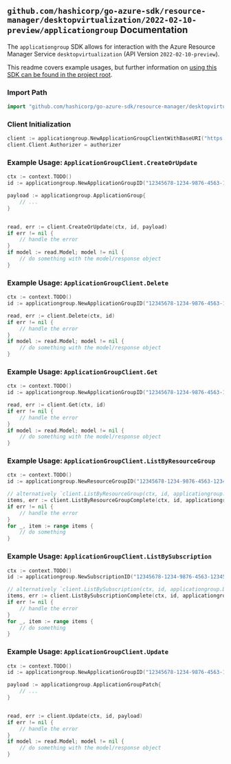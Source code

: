 
## `github.com/hashicorp/go-azure-sdk/resource-manager/desktopvirtualization/2022-02-10-preview/applicationgroup` Documentation

The `applicationgroup` SDK allows for interaction with the Azure Resource Manager Service `desktopvirtualization` (API Version `2022-02-10-preview`).

This readme covers example usages, but further information on [using this SDK can be found in the project root](https://github.com/hashicorp/go-azure-sdk/tree/main/docs).

### Import Path

```go
import "github.com/hashicorp/go-azure-sdk/resource-manager/desktopvirtualization/2022-02-10-preview/applicationgroup"
```


### Client Initialization

```go
client := applicationgroup.NewApplicationGroupClientWithBaseURI("https://management.azure.com")
client.Client.Authorizer = authorizer
```


### Example Usage: `ApplicationGroupClient.CreateOrUpdate`

```go
ctx := context.TODO()
id := applicationgroup.NewApplicationGroupID("12345678-1234-9876-4563-123456789012", "example-resource-group", "applicationGroupValue")

payload := applicationgroup.ApplicationGroup{
	// ...
}


read, err := client.CreateOrUpdate(ctx, id, payload)
if err != nil {
	// handle the error
}
if model := read.Model; model != nil {
	// do something with the model/response object
}
```


### Example Usage: `ApplicationGroupClient.Delete`

```go
ctx := context.TODO()
id := applicationgroup.NewApplicationGroupID("12345678-1234-9876-4563-123456789012", "example-resource-group", "applicationGroupValue")

read, err := client.Delete(ctx, id)
if err != nil {
	// handle the error
}
if model := read.Model; model != nil {
	// do something with the model/response object
}
```


### Example Usage: `ApplicationGroupClient.Get`

```go
ctx := context.TODO()
id := applicationgroup.NewApplicationGroupID("12345678-1234-9876-4563-123456789012", "example-resource-group", "applicationGroupValue")

read, err := client.Get(ctx, id)
if err != nil {
	// handle the error
}
if model := read.Model; model != nil {
	// do something with the model/response object
}
```


### Example Usage: `ApplicationGroupClient.ListByResourceGroup`

```go
ctx := context.TODO()
id := applicationgroup.NewResourceGroupID("12345678-1234-9876-4563-123456789012", "example-resource-group")

// alternatively `client.ListByResourceGroup(ctx, id, applicationgroup.DefaultListByResourceGroupOperationOptions())` can be used to do batched pagination
items, err := client.ListByResourceGroupComplete(ctx, id, applicationgroup.DefaultListByResourceGroupOperationOptions())
if err != nil {
	// handle the error
}
for _, item := range items {
	// do something
}
```


### Example Usage: `ApplicationGroupClient.ListBySubscription`

```go
ctx := context.TODO()
id := applicationgroup.NewSubscriptionID("12345678-1234-9876-4563-123456789012")

// alternatively `client.ListBySubscription(ctx, id, applicationgroup.DefaultListBySubscriptionOperationOptions())` can be used to do batched pagination
items, err := client.ListBySubscriptionComplete(ctx, id, applicationgroup.DefaultListBySubscriptionOperationOptions())
if err != nil {
	// handle the error
}
for _, item := range items {
	// do something
}
```


### Example Usage: `ApplicationGroupClient.Update`

```go
ctx := context.TODO()
id := applicationgroup.NewApplicationGroupID("12345678-1234-9876-4563-123456789012", "example-resource-group", "applicationGroupValue")

payload := applicationgroup.ApplicationGroupPatch{
	// ...
}


read, err := client.Update(ctx, id, payload)
if err != nil {
	// handle the error
}
if model := read.Model; model != nil {
	// do something with the model/response object
}
```
